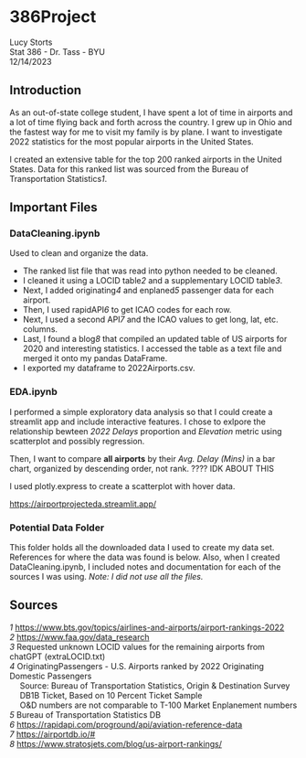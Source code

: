 # 386Project

Lucy Storts   
Stat 386 - Dr. Tass - BYU     
12/14/2023    

## Introduction
As an out-of-state college student, I have spent a lot of time in airports and  a lot of time flying back and forth across the country. I grew up in Ohio and the fastest way for me to visit my family is by plane. I want to investigate 2022 statistics for the most popular airports in the United States.  

I created an extensive table for the top 200 ranked airports in the United States. Data for this ranked list was sourced from the Bureau of Transportation Statistics*1*. 

## Important Files
### DataCleaning.ipynb 
Used to clean and organize the data. 
- The ranked list file that was read into python needed to be cleaned. 
- I cleaned it using a LOCID table*2* and a supplementary LOCID table*3*. 
- Next, I added originating*4* and enplaned*5* passenger data for each airport. 
- Then, I used rapidAPI*6* to get ICAO codes for each row.
- Next, I used a second API*7* and the ICAO values to get long, lat, etc. columns. 
- Last, I found a blog*8* that compiled an updated table of US airports for 2020 and interesting statistics. I accessed the table as a text file and merged it onto my pandas DataFrame. 
- I exported my dataframe to 2022Airports.csv. 

### EDA.ipynb
I performed a simple exploratory data analysis so that I could create a streamlit app and include interactive features. I chose to exlpore the relationship bewteen *2022 Delays* proportion and *Elevation* metric using scatterplot and possibly regression. 

Then, I want to compare **all airports** by their *Avg. Delay (Mins)* in a bar chart, organized by descending order, not rank.  ???? IDK ABOUT THIS 

I used plotly.express to create a scatterplot with hover data. 

https://airportprojecteda.streamlit.app/

### Potential Data Folder 
This folder holds all the downloaded data I used to create my data set. References for where the data was found is below. Also, when I created DataCleaning.ipynb, I included notes and documentation for each of the sources I was using. *Note: I did not use all the files.*

## Sources 
*1*  https://www.bts.gov/topics/airlines-and-airports/airport-rankings-2022  
*2*  https://www.faa.gov/data_research   
*3*  Requested unknown LOCID values for the remaining airports from chatGPT (extraLOCID.txt)   
*4*  OriginatingPassengers - U.S. Airports ranked by 2022 Originating Domestic Passengers    
&emsp; Source: Bureau of Transportation Statistics, Origin & Destination Survey   
&emsp; DB1B Ticket, Based on 10 Percent Ticket Sample   
&emsp; O&D numbers are not comparable to T-100 Market Enplanement numbers     
*5*  Bureau of Transportation Statistics DB  
*6*  https://rapidapi.com/proground/api/aviation-reference-data   
*7*   https://airportdb.io/#   
*8*  https://www.stratosjets.com/blog/us-airport-rankings/   

